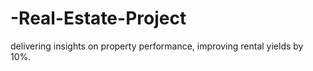 # -Real-Estate-Project
delivering insights on property performance, improving rental yields by 10%.
